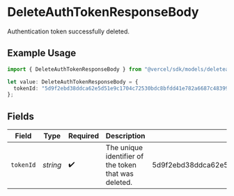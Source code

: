 # DeleteAuthTokenResponseBody

Authentication token successfully deleted.

## Example Usage

```typescript
import { DeleteAuthTokenResponseBody } from "@vercel/sdk/models/deleteauthtokenop.js";

let value: DeleteAuthTokenResponseBody = {
  tokenId: "5d9f2ebd38ddca62e5d51e9c1704c72530bdc8bfdd41e782a6687c48399e8391",
};
```

## Fields

| Field                                                            | Type                                                             | Required                                                         | Description                                                      | Example                                                          |
| ---------------------------------------------------------------- | ---------------------------------------------------------------- | ---------------------------------------------------------------- | ---------------------------------------------------------------- | ---------------------------------------------------------------- |
| `tokenId`                                                        | *string*                                                         | :heavy_check_mark:                                               | The unique identifier of the token that was deleted.             | 5d9f2ebd38ddca62e5d51e9c1704c72530bdc8bfdd41e782a6687c48399e8391 |